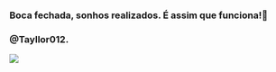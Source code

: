 ### Boca fechada, sonhos realizados. É assim que funciona!🤫

### @Tayllor012.


![](https://media1.tenor.com/m/PKKCAakpBZIAAAAC/neyney-neymar.gif)
